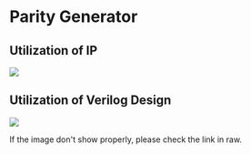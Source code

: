 # Parity Generator


## Utilization of IP
![]([https://hackmd.io/_uploads/BJkuM-QA2.png](https://github.com/neilyes52/SoCLab/blob/parity_generator/upload_15d00392b35f1757ff576ad89fb05845.png))


## Utilization of Verilog Design
![](https://hackmd.io/_uploads/HJ8FnfR6n.png)

If the image don't show properly, please check the link in raw.



